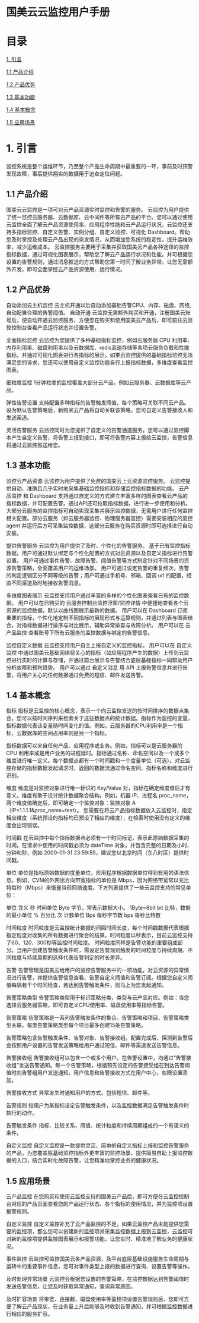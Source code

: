 # 国美云云监控用户手册

# 目录
[1. 引言 ](#1-引言)

[1.1 产品介绍 ](#11-产品介绍)

[1.2 产品优势 ](#12-产品优势)

[1.3 基本功能 ](#13-基本功能)

[1.4 基本概念 ](#14-基本概念)

[1.5 应用场景 ](#15-应用场景)

# 1. 引言
  监控系统是整个运维环节，乃至整个产品生命周期中最重要的一环，事前及时预警发现故障，事后提供翔实的数据用于追查定位问题。
  
## 1.1 产品介绍
  国美云云监控是一项可对云产品资源实时监控和告警的服务。
云监控为用户提供了统一监控云服务器、云数据库、云中间件等所有云产品的平台。您可以通过使用云监控全面了解云产品资源使用率、应用程序性能和云产品运行状况，云监控还支持多指标监控、自定义告警、实例分组、自定义监控、可视化 Dashboard。帮助您及时掌控及处理云产品出现的突发情况，从而增加您系统的稳定性，提升运维效率，减少运维成本。
云监控服务主要用于采集并获取国美云产品各种途径的监控指标数据，通过可视化图表展示，帮助您了解云产品运行状况和性能。并可根据您设置的告警规则，通过消息推送的方式帮助您第一时间了解业务异常。让您无需额外开发，即可全面掌控云产品资源使用、运行情况。

## 1.2 产品优势
自动添加云主机监控
	云主机开通以后自动添加基础告警CPU、内存、磁盘、网络,自动配置合理的告警阈值。
自动开通
云监控无需额外购买和开通，注册国美云账号后，便自动开通云监控服务，方便您在购买和使用国美云产品后，即可前往云监控控制台查看产品运行状态并设置告警。

全面指标监控
云监控为您提供了多种基础指标监控，例如云服务器 CPU 利用率、内存利用率、磁盘利用率以及云数据库、redis高速存储等各项云服务负载和性能指标，并通过可视化图表进行各指标的展示。如果云监控提供的基础指标监控无法满足您的诉求，您还可以使用自定义监控功能自行上报指标数据，多维度查看监控图表。

细粒度监控
1分钟粒度的监控覆盖大部分云产品，例如云服务器、云数据库等云产品。

弹性告警设置
支持配置多种指标的告警触发阈值，每个策略可关联不同云产品。设为默认告警策略后，新购买云产品将自动关联该策略。您可自定义告警接收人和发送渠道。

灵活告警服务
云监控同时为您提供了自定义的告警通道服务，您可以通过监控脚本产生自定义告警，将告警上报到接口，即可将告警内容上报给云监控，告警信息将通过云监控推送给您。

## 1.3 基本功能
监控云产品资源
  云监控为用户提供了免费的国美云上云资源监控服务。
云监控提供自动、准确且几乎实时地采集基础监控指标和存储监控指标数据的功能。
云产品监控 和 Dashboard 支持通过自定义的方式建立丰富多样的图表查看云产品的指标数据，并可配置告警。通过API还可拉取指标数据，进行进一步使用和分析。
大部分云服务的监控指标可自动实现采集并展示监控数据，无需用户进行任何监控相关配置。部分云服务（如云服务器监控、物理服务器监控）需要安装相应的监控 agent 并运行后方可采集监控数据，这部分云服务在购买资源时即可选择进行自动安装。

提供告警服务
  云监控为用户提供了及时、个性化的告警服务。
基于已有监控指标数据，用户可通过默认绑定与个性化配置的方式对云资源以及自定义指标进行告警设置。
用户可通过事件告警、故障告警、阈值告警等方式制定针对不同场景的资源告警策略，全面覆盖用户的运维场景。
用户可通过设定告警的重复频次，告警的判定逻辑区分不同等级的告警；用户可通过手机号、邮箱、回调 url 的配置，经由不同渠道及时地接收告警消息。

多维度图表展示
  云监控支持用户通过丰富的多样的个性化图表查看已有的监控数据。
用户可以在已购买的 云服务控制台监控浮窗/监控详情 中便捷地查看各个云资源的监控数据，默认以曲线图展示最新的数据。
用户可以在 Dashboard 订阅重要的指标，个性化地定制不同指标的展现形式与运算规则，并通过列表与图表结合，对指标数据进行排序与对比展示，辅助异常排查与故障分析。
用户可以在 云产品监控 查看账号下所有云服务的监控数据与绑定的告警信息。

监控自定义数据
  云监控支持用户自主上报自定义的监控指标。
用户可以在 自定义监控 中通过国美云基础网络将关心的指标（如应用程序产生的数据）上传到云监控进行实时的计算与存储，并通过前台展示与告警结合底层基础指标一同帮助用户分析故障和预判趋势。
用户可以通过 自定义消息 用 API 上报告警信息并进行告警，将用户关心的任何数据通过免费的短信、邮件发送告警。

## 1.4 基本概念
指标
指标是云监控的核心概念，表示一个向云监控发送的按时间排序的数据点集合，您可以按时间序列来检索关于这些数据点的统计数据。指标作为监控的变量，指标数据代表该变量随时间变化的值。例如，云服务器的CPU利用率是一个指标，云数据库的空间占用率则是另一个指标。

指标数据可以来自任何产品、应用程序或业务。例如，指标可以是云服务器的 CPU 利用率或是用户业务的进程延时。指标通过名称、命名空间以及一个或多个维度进行唯一定义。每个数据点都有一个时间戳和一个度量单位（可选）。对云监控存储的指标数据发起请求时，返回的数据流通过命名空间、指标名称和维度进行识别。

维度
维度是对监控对象进行唯一标识的 Key/Value 对，指标在确定维度值后才有意义。维度有助于设计统计数据聚合结构。例如，机器 IP、进程名 proc_name，两个维度值确定后，即可确定一个监控对象：监控对象 A（IP=1.1.1.1&proc_name=test）。
您需要在将云产品指标数据放入云监控时，指定相应维度（系统预设的指标均已预设了相应的维度），在检索时使用没有定义的维度会出现错误。

时间戳
在云监控中每个指标数据点必须有一个时间标记，表示此原始数据采集的时间。在请求中使用的时间戳必须为 dateTime 对象，并包含完整的日期及小时、分钟和秒，例如 2000-01-31 23:59:59，建议您以北京时间（东八时区）提供时间戳。

单位
单位是指标原始数据的度量单位，应用程序根据数据单位得到有用的语法信息。例如，CVM的外网出方向带宽指标的单位是 Mbps，因为网络带宽常以兆比特每秒（Mbps）来衡量当前网络速度。下方列表提供了一些云监控支持的常见单位：



单位	含义
秒	  时间单位
Byte	字节，常表示数据大小。 1Byte=8bit
bit	 比特，数据的最小单位
%	 百分比
次	 计数单位
Bps	 每秒字节数
bps	 每秒比特数


时间粒度
时间粒度是云监控统计数据的间隔时间长度，每个时间戳数据代表根据指定粒度对收集的所有数据进行聚合的结果。时间粒度以秒表示，目前云监控支持了60、120、300秒等监控时间粒度。
时间粒度同样是告警功能的重要组成部分。当用户创建告警触发条件时，需设定告警规则触发的时间粒度与持续周期，不同粒度与持续周期的选择代表告警判定的时长差异。

告警
告警管理是国美云给用户的监控告警服务中的一项功能，对云资源的异常情况进行告警，并提供告警信息查看、告警自定义阈值和告警订阅。根据您自定义阈值每隔若干个时间检查，若达到告警触发条件，则马上为您发起通知。

告警策略类型
告警策略类型用于标识策略分类，类型与云产品对应。例如：当您选择云服务器策略，即可自定义CPU使用率、磁盘使用率等指标告警。

告警策略
告警策略是一系列告警触发条件的集合。告警策略和项目、告警策略类型关联，每类告警策略类型每个项目最多创建15条告警策略。

告警策略包含告警触发条件、告警对象、告警接收组。配置完成后，探测到告警后会按照用户设置的告警发送策略给用户通过短信、邮件等渠道发送告警信息。

告警接收组
告警接收组可以包含一个或多个用户。在告警设置中，均通过“告警接收组”发送告警通知。每一个告警策略，根据预先设定的告警接受组在到达告警阈值时向告警组用户发送通知。用户信息和告警接收方式在用户中心，权限设置添加。

告警接收方式
异常发生时通知用户的方式。包括短信、邮件等。

告警规则
指用户为某指标设定告警触发条件，以及监控数据满足告警触发条件时执行的动作。

告警触发条件
指标、比较关系、阈值、统计粒度和持续周期组成的一个有语义的条件。

自定义监控
自定义监控是一款提供灵活、简单的自定义指标上报和监控告警服务的产品，为您覆盖除基础监控指标外更丰富的监控场景，提供简易自助上报监控数据的入口，结合实时化故障告警，让您精准地掌控业务的健康状况。

## 1.5 应用场景
云产品监控
  在您购买和使用云监控支持的国美云产品后，即可方便在云监控控制台对应的产品页面查看您的产品运行状态、各个指标的使用情况，并为监控项设置报警规则。

自定义监控
  自定义监控补充了云产品监控的不足，如果云监控产品未能提供您需要的监控项，那么您可以创建新的监控项并采集监控数据上报到云监控，云监控可对新的监控项提供监控图表展示和报警功能，让您实时、精准地了解业务的健康状况。

事件监控
  云监控可监控国美云各产品资源，及平台底层基础设施服务生命周期与运转中的重要事件信息，您可对事件类型上报的数据进行查询、设置告警等操作。

及时处理异常场景
  云监控会根据您设置的告警策略，在监控数据达到告警阈值时发送告警信息，让您及时获取异常通知，查询异常原因。

及时扩容场景
  将带宽、连接数、磁盘使用率等监控项设置告警规则后，您即可方便了解云产品现状，在业务量上升后能够及时收到告警通知，并可根据监控数据进行相应的服务扩容。
